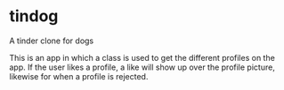 # tindog
A tinder clone for dogs

This is an app in which a class is used to get the different profiles on the app. If the user likes a profile, 
a like will show up over the profile picture, likewise for when a profile is rejected. 